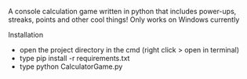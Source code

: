 
A console calculation game written in python that includes power-ups, streaks, points and other cool things!
Only works on Windows currently 


Installation
- open the project directory in the cmd (right click > open in terminal)
- type pip install -r requirements.txt
- type python CalculatorGame.py 
